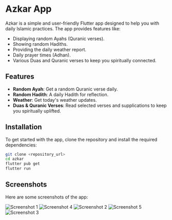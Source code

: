 # Azkar App

Azkar is a simple and user-friendly Flutter app designed to help you with daily Islamic practices. The app provides features like:

- Displaying random Ayahs (Quranic verses).
- Showing random Hadiths.
- Providing the daily weather report.
- Daily prayer times (Adhan).
- Various Duas and Quranic verses to keep you spiritually connected.

## Features
- **Random Ayah**: Get a random Quranic verse daily.
- **Random Hadith**: A daily Hadith for reflection.
- **Weather**: Get today's weather updates.
- **Duas & Quranic Verses**: Read selected verses and supplications to keep you spiritually uplifted.

## Installation

To get started with the app, clone the repository and install the required dependencies:

```bash
git clone <repository_url>
cd azkar
flutter pub get
flutter run 
```

## Screenshots

Here are some screenshots of the app:

![Screenshot 1](assets/Readme/Screenshot%20from%202024-11-30%2009-50-44.png)
![Screenshot 4](assets/Readme/Screenshot%20from%202024-11-30%2009-51-05.png)
![Screenshot 2](assets/Readme/Screenshot%20from%202024-11-30%2009-51-17.png)
![Screenshot 5](assets/Readme/Screenshot%20from%202024-11-30%2009-51-27.png)
![Screenshot 3](assets/Readme/Screenshot%20from%202024-11-30%2009-51-35.png)
